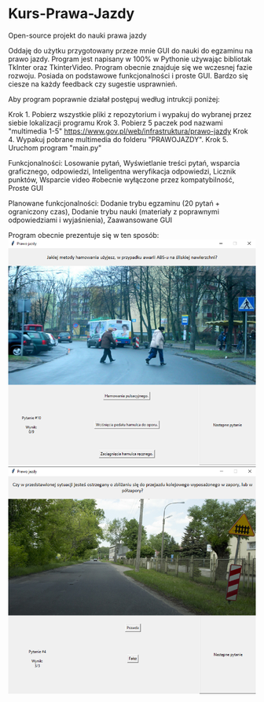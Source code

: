 # Kurs-Prawa-Jazdy
Open-source projekt do nauki prawa jazdy

Oddaję do użytku przygotowany przeze mnie GUI do nauki do egzaminu na prawo jazdy. Program jest napisany w 100% w Pythonie używając bibliotak TkInter oraz TkinterVideo. Program obecnie znajduje się we wczesnej fazie rozwoju. Posiada on podstawowe funkcjonalności i proste GUI. Bardzo się ciesze na każdy feedback czy sugestie usprawnień. 

Aby program poprawnie działał postępuj według intrukcji poniżej:

Krok 1.
Pobierz wszystkie pliki z repozytorium i wypakuj do wybranej przez siebie lokalizacji programu
Krok 3.
Pobierz 5 paczek pod nazwami "multimedia 1-5"
https://www.gov.pl/web/infrastruktura/prawo-jazdy
Krok 4.
Wypakuj pobrane multimedia do folderu "PRAWOJAZDY". 
Krok 5.
Uruchom program "main.py"




Funkcjonalności:
Losowanie pytań, Wyświetlanie treści pytań, wsparcia graficznego, odpowiedzi, Inteligentna weryfikacja odpowiedzi, Licznik punktów, Wsparcie video #obecnie wyłączone przez kompatybilność, Proste GUI

Planowane funkcjonalności:
Dodanie trybu egzaminu (20 pytań + ograniczony czas), Dodanie trybu nauki (materiały z poprawnymi odpowiedziami i wyjaśnienia), Zaawansowane GUI



Program obecnie prezentuje się w ten sposób:
![alt text](https://github.com/Gebiqs/Kurs-Prawa-Jazdy/blob/main/Podgl%C4%85d_3.png)
![alt text](https://github.com/Gebiqs/Kurs-Prawa-Jazdy/blob/main/Podgl%C4%85d_1.png)

